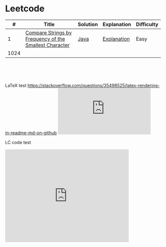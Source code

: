 # Leetcode

| # | Title | Solution | Explanation | Difficulty |
|---| ----- | -------- | ----------- | ---------- |
|1| [Compare Strings by Frequency of the Smallest Character](https://leetcode.com/problems/two-sum/) | [Java](./algorithms/cpp/compareStringsByFrequencyOfTheSmallestCharacter/CompareStringsByFrequencyOfTheSmallestCharacter.cpp) | [Explanation]() | Easy |
| 1024 | | | |


<br><br><br>

LaTeX test
https://stackoverflow.com/questions/35498525/latex-rendering-in-readme-md-on-github
![equation](http://latex.codecogs.com/gif.latex?O_t%3D%5Ctext%20%7B%20Onset%20event%20at%20time%20bin%20%7D%20t)

LC code test
<iframe src="https://leetcode.com/playground/rWuvY2hN/shared" frameBorder="0" width="400" height="300">
